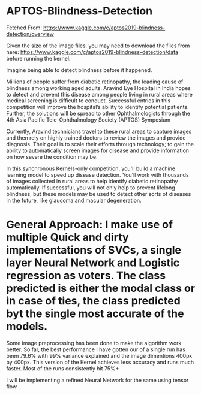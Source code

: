 # APTOS-Blindness-Detection
Fetched From:
https://www.kaggle.com/c/aptos2019-blindness-detection/overview

Given the size of the image files. you may need to download the files from here:
https://www.kaggle.com/c/aptos2019-blindness-detection/data
before running the kernel.

Imagine being able to detect blindness before it happened.

Millions of people suffer from diabetic retinopathy, the leading cause of blindness among working aged adults. Aravind Eye Hospital in India hopes to detect and prevent this disease among people living in rural areas where medical screening is difficult to conduct. Successful entries in this competition will improve the hospital’s ability to identify potential patients. Further, the solutions will be spread to other Ophthalmologists through the 4th Asia Pacific Tele-Ophthalmology Society (APTOS) Symposium

Currently, Aravind technicians travel to these rural areas to capture images and then rely on highly trained doctors to review the images and provide diagnosis. Their goal is to scale their efforts through technology; to gain the ability to automatically screen images for disease and provide information on how severe the condition may be.

In this synchronous Kernels-only competition, you'll build a machine learning model to speed up disease detection. You’ll work with thousands of images collected in rural areas to help identify diabetic retinopathy automatically. If successful, you will not only help to prevent lifelong blindness, but these models may be used to detect other sorts of diseases in the future, like glaucoma and macular degeneration.

# General Approach: I make use of multiple Quick and dirty implementations of SVCs, a single layer Neural Network and Logistic regression as voters. The class predicted is either the modal class or in case of ties, the class predicted byt the single most accurate of the models.

Some image preprocessing has been done to make the algorithm work better. So far, the best performance I have gotten our of a single run has been 79.6% with 99% variance explained and the image dimentions 400px by 400px. This version of the Kernel achieves less accuracy and runs much faster. Most of the runs consistently hit 75%+

I will be implementing a refined Neural Network for the same using tensor flow .
